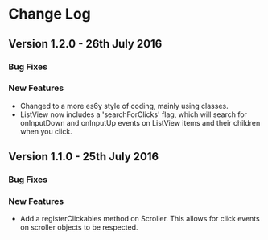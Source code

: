 # Change Log

## Version 1.2.0 - 26th July 2016

### Bug Fixes
### New Features
* Changed to a more es6y style of coding, mainly using classes.
* ListView now includes a 'searchForClicks' flag, which will search for onInputDown and onInputUp events on ListView items and their children when you click.

## Version 1.1.0 - 25th July 2016
### Bug Fixes
### New Features
* Add a registerClickables method on Scroller. This allows for click events on scroller objects to be respected.
